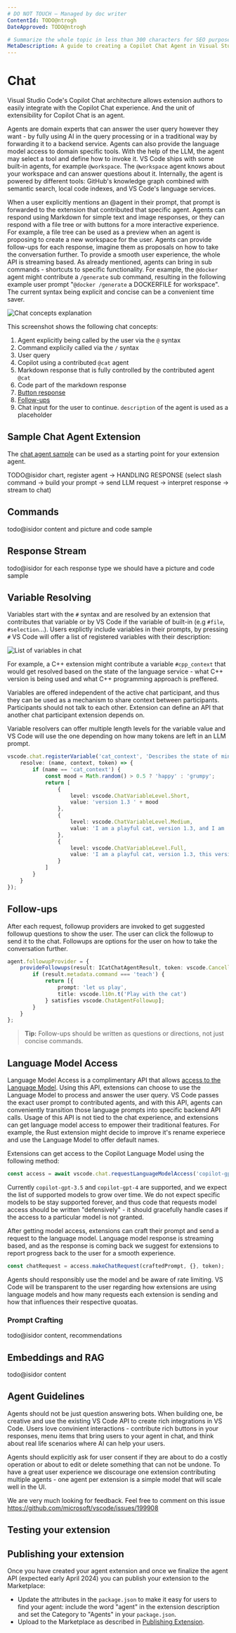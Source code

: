 ```yaml
---
# DO NOT TOUCH — Managed by doc writer
ContentId: TODO@ntrogh
DateApproved: TODO@ntrogh

# Summarize the whole topic in less than 300 characters for SEO purpose
MetaDescription: A guide to creating a Copilot Chat Agent in Visual Studio Code
---
```


# Chat

Visual Studio Code's Copilot Chat architecture allows extension authors to easily integrate with the Copilot Chat experience. And the unit of extensibility for Copilot Chat is an agent.

Agents are domain experts that can answer the user query however they want - by fully using AI in the query processing or in a traditional way by forwarding it to a backend service. Agents can also provide the language model access to domain specific tools. With the help of the LLM, the agent may select a tool and define how to invoke it. VS Code ships with some built-in agents, for example `@workspace`. The `@workspace` agent knows about your workspace and can answer questions about it. Internally, the agent is powered by different tools: GitHub's knowledge graph combined with semantic search, local code indexes, and VS Code's language services.

When a user explicitly mentions an @agent in their prompt, that prompt is forwarded to the extension that contributed that specific agent. Agents can respond using Markdown for simple text and image responses, or they can respond with a file tree or with buttons for a more interactive experience. For example, a file tree can be used as a preview when an agent is proposing to create a new workspace for the user. Agents can provide follow-ups for each response, imagine them as proposals on how to take the conversation further. To provide a smooth user experience, the whole API is streaming based. As already mentioned, agents can bring in sub commands - shortcuts to specific functionality. For example, the `@docker` agent might contribute a `/generate` sub command, resulting in the following example user prompt "`@docker /generate` a DOCKERFILE for workspace". The current syntax being explicit and concise can be a convenient time saver.

![Chat concepts explanation](images/chat/chat.png)

This screenshot shows the following chat concepts:
1. Agent explicitly being called by the user via the `@` syntax
2. Command explicily called via the `/` syntax
3. User query
4. Copilot using a contributed `@cat` agent
5. Markdown response that is fully controlled by the contributed agent `@cat`
6. Code part of the markdown response
7. [Button response](#response-stream)
8. [Follow-ups](#follow-ups)
9. Chat input for the user to continue. `description` of the agent is used as a placeholder


## Sample Chat Agent Extension

The [chat agent sample](https://github.com/microsoft/vscode-extension-samples/tree/main/chat-agent-sample) can be used as a starting point for your extension agent.

TODO@isidor chart, register agent -> HANDLING RESPONSE (select slash command -> build your prompt -> send LLM request -> interpret response -> stream to chat)

## Commands
todo@isidor content and picture and code sample

## Response Stream

todo@isidor for each response type we should have a picture and code sample

## Variable Resolving

Variables start with the `#` syntax and are resolved by an extension that contributes that variable or by VS Code if the variable of built-in (e.g `#file`, `#selection`...). Users explictly include variables in their prompts, by pressing `#` VS Code will offer a list of registered variables with their description:

![List of variables in chat](images/chat/variables.png)


For example, a C++ extension might contribute a variable `#cpp_context` that would get resolved based on the state of the language service - what C++ version is being used and what C++ programming approach is preffered.

Variables are offered independent of the active chat participant, and thus they can be used as a mechanism to share context between participants. Participants should not talk to each other. Extension can define an API that another chat participant extension depends on.

Variable resolvers can offer multiple length levels for the variable value and VS Code will use the one depending on how many tokens are left in an LLM prompt.

```typescript
vscode.chat.registerVariable('cat_context', 'Describes the state of mind and version of the cat', {
    resolve: (name, context, token) => {
        if (name == 'cat_context') {
            const mood = Math.random() > 0.5 ? 'happy' : 'grumpy';
            return [
                {
                    level: vscode.ChatVariableLevel.Short,
                    value: 'version 1.3 ' + mood
                },
                {
                    level: vscode.ChatVariableLevel.Medium,
                    value: 'I am a playful cat, version 1.3, and I am ' + mood
                },
                {
                    level: vscode.ChatVariableLevel.Full,
                    value: 'I am a playful cat, version 1.3, this version prefer to explain everything using mouse and tail metaphores. I am ' + mood
                }
            ]
        }
    }
});
```

## Follow-ups

After each request, followup providers are invoked to get suggested followup questions to show the user. The user can click the followup to send it to the chat. Followups are options for the user on how to take the conversation further.

```typescript
agent.followupProvider = {
    provideFollowups(result: ICatChatAgentResult, token: vscode.CancellationToken) {
        if (result.metadata.command === 'teach') {
            return [{
                prompt: 'let us play',
                title: vscode.l10n.t('Play with the cat')
            } satisfies vscode.ChatAgentFollowup];
        }
    }
};
```


> **Tip:** Follow-ups should be written as questions or directions, not just concise commands.

## Language Model Access

 Language Model Access is a complimentary API that allows [access to the Language Model](https://github.com/microsoft/vscode/blob/main/src/vscode-dts/vscode.proposed.chatRequestAccess.d.ts). Using this API, extensions can choose to use the Language Model to process and answer the user query. VS Code passes the exact user prompt to contributed agents, and with this API, agents can conveniently transition those language prompts into specific backend API calls. Usage of this API is not tied to the chat experience, and extensions can get language model access to empower their traditional features. For example, the Rust extension might decide to improve it's rename experiece and use the Language Model to offer default names.

Extensions can get access to the Copilot Language Model using the following method:
```typescript
const access = await vscode.chat.requestLanguageModelAccess('copilot-gpt-4');
```

Currently `copilot-gpt-3.5` and `copilot-gpt-4` are supported, and we expect the list of supported models to grow over time. We do not expect specific models to be stay supported forever, and thus code that requests model access should be written "defensively" - it should gracefully handle cases if the access to a particular model is not granted.

After getting model access, extensions can craft their prompt and send a request to the language model. Language model response is streaming based, and as the response is coming back we suggest for extensions to report progress back to the user for a smooth experience.
```typescript
const chatRequest = access.makeChatRequest(craftedPrompt, {}, token);
```

Agents should responsibly use the model and be aware of rate limiting. VS Code will be transparent to the user regarding how extensions are using language models and how many requests each extension is sending and how that influences their respective quoatas.

### Prompt Crafting


todo@isidor content, recommendations

## Embeddings and RAG

todo@isidor content

## Agent Guidelines

Agents should not be just question answering bots. When building one, be creative and use the existing VS Code API to create rich integrations in VS Code. Users love convinient interactions - contribute rich buttons in your responses, menu items that bring users to your agent in chat, and think about real life scenarios where AI can help your users.

Agents should explicitly ask for user consent if they are about to do a costly operation or about to edit or delete something that can not be undone. To have a great user experience we discourage one extension contributing multiple agents - one agent per extension is a simple model that will scale well in the UI.

We are very much looking for feedback. Feel free to comment on this issue https://github.com/microsoft/vscode/issues/199908


## Testing your extension



## Publishing your extension

Once you have created your agent extension and once we finalize the agent API (expected early April 2024) you can publish your extension to the Marketplace:
* Update the attributes in the `package.json` to make it easy for users to find your agent: include the word "agent" in the extension description and set the Category to "Agents" in your `package.json`.
* Upload to the Marketplace as described in [Publishing Extension](https://code.visualstudio.com/api/working-with-extensions/publishing-extension).


